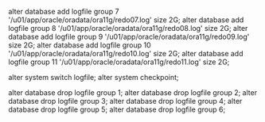 alter database add logfile group 7 '/u01/app/oracle/oradata/ora11g/redo07.log' size 2G;
alter database add logfile group 8 '/u01/app/oracle/oradata/ora11g/redo08.log' size 2G;
alter database add logfile group 9 '/u01/app/oracle/oradata/ora11g/redo09.log' size 2G;
alter database add logfile group 10 '/u01/app/oracle/oradata/ora11g/redo10.log' size 2G;
alter database add logfile group 11 '/u01/app/oracle/oradata/ora11g/redo11.log' size 2G;

alter system switch logfile;
alter system checkpoint;

alter database drop logfile group 1;
alter database drop logfile group 2;
alter database drop logfile group 3;
alter database drop logfile group 4;
alter database drop logfile group 5;
alter database drop logfile group 6;